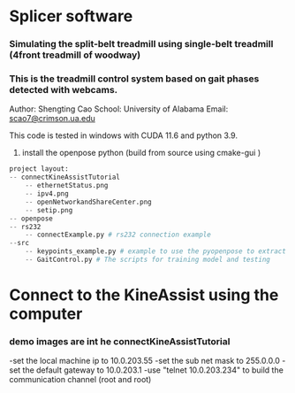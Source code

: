 
# Splicer software
### Simulating the split-belt treadmill using single-belt treadmill (4front treadmill of woodway)
### This is the treadmill control system based on gait phases detected with webcams.

Author: Shengting Cao 
School: University of Alabama
Email: scao7@crimson.ua.edu

This code is tested in windows with CUDA 11.6 and python 3.9.

1. install the openpose python (build from source using cmake-gui )

```python
project layout:
-- connectKineAssistTutorial
    -- ethernetStatus.png
    -- ipv4.png
    -- openNetworkandShareCenter.png
    -- setip.png 
-- openpose
-- rs232
    -- connectExample.py # rs232 connection example
--src
    -- keypoints_example.py # example to use the pyopenpose to extract the joints
    -- GaitControl.py # The scripts for training model and testing
```


# Connect to the KineAssist using the computer 
### demo images are int he connectKineAssistTutorial
-set the local machine ip to 10.0.203.55
-set the sub net mask to 255.0.0.0
-set the default gateway to 10.0.203.1 
-use "telnet 10.0.203.234" to build the communication channel (root and root)


